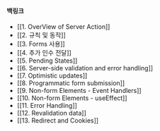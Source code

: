 
#### 백링크

- [[1. OverView of Server Action]]
- [[2. 규칙 및 동작]]
- [[3. Forms 사용]]
- [[4. 추가 인수 전달]]
- [[5. Pending States]]
- [[6. Server-side validation and error handling]]
- [[7. Optimistic updates]]
- [[8. Programmatic form submission]]
- [[9. Non-form Elements - Event Handlers]]
- [[10. Non-form Elements - useEffect]]
- [[11. Error Handling]]
- [[12. Revalidation data]]
- [[13. Redirect and Cookies]]